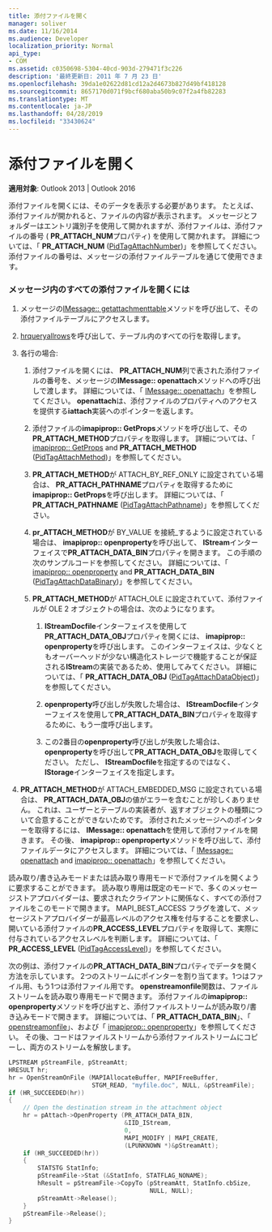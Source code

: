 ```yaml
---
title: 添付ファイルを開く
manager: soliver
ms.date: 11/16/2014
ms.audience: Developer
localization_priority: Normal
api_type:
- COM
ms.assetid: c0350698-5304-40cd-903d-279471f3c226
description: '最終更新日: 2011 年 7 月 23 日'
ms.openlocfilehash: 39da1e02622d81cd12a2d4673b827d49bf418128
ms.sourcegitcommit: 8657170d071f9bcf680aba50b9c07f2a4fb82283
ms.translationtype: MT
ms.contentlocale: ja-JP
ms.lasthandoff: 04/28/2019
ms.locfileid: "33430624"
---
```

# <a name="opening-an-attachment"></a>添付ファイルを開く

**適用対象**: Outlook 2013 | Outlook 2016 
  
添付ファイルを開くには、そのデータを表示する必要があります。 たとえば、添付ファイルが開かれると、ファイルの内容が表示されます。 メッセージとフォルダーはエントリ識別子を使用して開かれますが、添付ファイルは、添付ファイルの番号 ( **PR_ATTACH_NUM**プロパティ) を使用して開かれます。 詳細については、「 **PR_ATTACH_NUM** ([PidTagAttachNumber](pidtagattachnumber-canonical-property.md))」を参照してください。 添付ファイルの番号は、メッセージの添付ファイルテーブルを通じて使用できます。
  
### <a name="to-open-all-attachments-in-a-message"></a>メッセージ内のすべての添付ファイルを開くには
  
1. メッセージの[IMessage:: getattachmenttable](imessage-getattachmenttable.md)メソッドを呼び出して、その添付ファイルテーブルにアクセスします。 
    
2. [hrqueryallrows](hrqueryallrows.md)を呼び出して、テーブル内のすべての行を取得します。 
    
3. 各行の場合: 
    
    1. 添付ファイルを開くには、 **PR_ATTACH_NUM**列で表された添付ファイルの番号を、メッセージの**IMessage:: openattach**メソッドへの呼び出しで渡します。 詳細については、「 [IMessage:: openattach](imessage-openattach.md)」を参照してください。 **openattach**は、添付ファイルのプロパティへのアクセスを提供する**iattach**実装へのポインターを返します。 
        
    2. 添付ファイルの**imapiprop:: GetProps**メソッドを呼び出して、その**PR_ATTACH_METHOD**プロパティを取得します。 詳細については、「 [imapiprop:: GetProps](imapiprop-getprops.md) and **PR_ATTACH_METHOD** ([PidTagAttachMethod](pidtagattachmethod-canonical-property.md))」を参照してください。
        
    3. **PR_ATTACH_METHOD**が ATTACH_BY_REF_ONLY に設定されている場合は、 **PR_ATTACH_PATHNAME**プロパティを取得するために**imapiprop:: GetProps**を呼び出します。 詳細については、「 **PR_ATTACH_PATHNAME** ([PidTagAttachPathname](pidtagattachpathname-canonical-property.md))」を参照してください。
        
    4. **pr\_ATTACH_METHOD**が BY_VALUE を接続\_するように設定されている場合は、 **imapiprop:: openproperty**を呼び出して、 **IStream**インターフェイスで**PR\_ATTACH_DATA_BIN**プロパティを開きます。 この手順の次のサンプルコードを参照してください。 詳細については、「 [imapiprop:: openproperty](imapiprop-openproperty.md) and **PR_ATTACH_DATA_BIN** ([PidTagAttachDataBinary](pidtagattachdatabinary-canonical-property.md))」を参照してください。
        
    5. **PR_ATTACH_METHOD**が ATTACH_OLE に設定されていて、添付ファイルが OLE 2 オブジェクトの場合は、次のようになります。 
        
        1. **IStreamDocfile**インターフェイスを使用して**PR\_ATTACH_DATA_OBJ**プロパティを開くには、 **imapiprop:: openproperty**を呼び出します。 このインターフェイスは、少なくともオーバーヘッドが少ない構造化ストレージで機能することが保証される**IStream**の実装であるため、使用してみてください。 詳細については、「 **PR_ATTACH_DATA_OBJ** ([PidTagAttachDataObject](pidtagattachdataobject-canonical-property.md))」を参照してください。
            
        2. **openproperty**呼び出しが失敗した場合は、 **IStreamDocfile**インターフェイスを使用して**PR_ATTACH_DATA_BIN**プロパティを取得するために、もう一度呼び出します。 
            
        3. この2番目の**openproperty**呼び出しが失敗した場合は、 **openproperty**を呼び出して**PR_ATTACH_DATA_OBJ**を取得してください。 ただし、 **IStreamDocfile**を指定するのではなく、 **IStorage**インターフェイスを指定します。 
    
4. **PR_ATTACH_METHOD**が ATTACH_EMBEDDED_MSG に設定されている場合は、 **PR_ATTACH_DATA_OBJ**の値がエラーを含むことが珍しくありません。 これは、ユーザーとテーブルの実装者が、返すオブジェクトの種類について合意することができないためです。 添付されたメッセージへのポインターを取得するには、 **IMessage:: openattach**を使用して添付ファイルを開きます。 その後、 **imapiprop:: openproperty**メソッドを呼び出して、添付ファイルデータにアクセスします。 詳細については、「 [IMessage:: openattach](imessage-openattach.md) and [imapiprop:: openattach](imapiprop-openproperty.md)」を参照してください。
    
読み取り/書き込みモードまたは読み取り専用モードで添付ファイルを開くように要求することができます。 読み取り専用は既定のモードで、多くのメッセージストアプロバイダーは、要求されたクライアントに関係なく、すべての添付ファイルをこのモードで開きます。 MAPI_BEST_ACCESS フラグを渡して、メッセージストアプロバイダーが最高レベルのアクセス権を付与することを要求し、開いている添付ファイルの**PR_ACCESS_LEVEL**プロパティを取得して、実際に付与されているアクセスレベルを判断します。 詳細については、「 **PR_ACCESS_LEVEL** ([PidTagAccessLevel](pidtagaccesslevel-canonical-property.md))」を参照してください。
  
次の例は、添付ファイルの**PR\_ATTACH_DATA_BIN**プロパティでデータを開く方法を示しています。 2つのストリームにポインターを割り当てます。1つはファイル用、もう1つは添付ファイル用です。 **openstreamonfile**関数は、ファイルストリームを読み取り専用モードで開きます。 添付ファイルの**imapiprop:: openproperty**メソッドを呼び出すと、添付ファイルストリームが読み取り/書き込みモードで開きます。 詳細については、「 **PR_ATTACH_DATA_BIN**」、「 [openstreamonfile](openstreamonfile.md)」、および「 [imapiprop:: openproperty](imapiprop-openproperty.md)」を参照してください。 その後、コードはファイルストリームから添付ファイルストリームにコピーし、両方のストリームを解放します。
  
```cpp
LPSTREAM pStreamFile, pStreamAtt;
HRESULT hr;
hr = OpenStreamOnFile (MAPIAllocateBuffer, MAPIFreeBuffer,
                       STGM_READ, "myfile.doc", NULL, &pStreamFile);
if (HR_SUCCEEDED(hr))
{
    // Open the destination stream in the attachment object
    hr = pAttach->OpenProperty (PR_ATTACH_DATA_BIN,
                                &IID_IStream,
                                0,
                                MAPI_MODIFY | MAPI_CREATE,
                                (LPUNKNOWN *)&pStreamAtt);
    if (HR_SUCCEEDED(hr))
    {
        STATSTG StatInfo;
        pStreamFile->Stat (&StatInfo, STATFLAG_NONAME);
        hResult = pStreamFile->CopyTo (pStreamAtt, StatInfo.cbSize,
                                       NULL, NULL);
        pStreamAtt->Release();
    }
    pStreamFile->Release();
}
```


